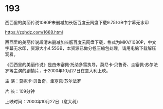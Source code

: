 # 193
西西里的美丽传说1080P未删减加长版百度云网盘下载9.751GB中字幕无水印

https://zqhdz.com/1668.html

西西里的美丽传说超清未删减加长版百度云网盘下载，格式为MKV/1080P，中文字幕无水印，资源大小4.55GB，本资源已做分卷压缩包处理，请用电脑下载解压观看。

《西西里的美丽传说》是由朱塞佩·托纳多雷执导，莫尼卡·贝鲁奇、圭塞佩·苏尔法罗等主演的剧情片，于2000年10月27日在意大利上映。

主 演：莫妮卡·贝鲁奇，圭塞佩·苏尔法罗

片 长：109分钟

上映时间：2000年10月27日（意大利）

